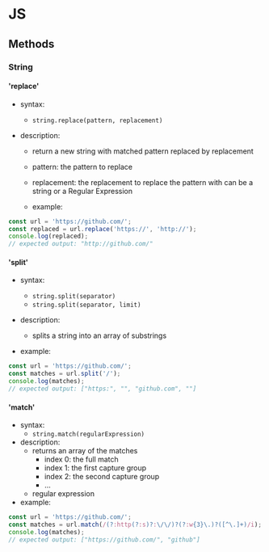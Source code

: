# JS

## Methods

### String

#### 'replace'

- syntax:

  - `string.replace(pattern, replacement)`

- description:

  - return a new string with matched pattern replaced by replacement
  - pattern: the pattern to replace
  - replacement: the replacement to replace the pattern with can be a string or a Regular Expression

  - example:

```js
const url = 'https://github.com/';
const replaced = url.replace('https://', 'http://');
console.log(replaced);
// expected output: "http://github.com/"
```

#### 'split'

- syntax:
  - `string.split(separator)`
  - `string.split(separator, limit)`
- description:

  - splits a string into an array of substrings

- example:

```js
const url = 'https://github.com/';
const matches = url.split('/');
console.log(matches);
// expected output: ["https:", "", "github.com", ""]
```

#### 'match'

- syntax:
  - `string.match(regularExpression)`
- description:
  - returns an array of the matches
    - index 0: the full match
    - index 1: the first capture group
    - index 2: the second capture group
    - ...
  - regular expression
- example:

```js
const url = 'https://github.com/';
const matches = url.match(/(?:http(?:s)?:\/\/)?(?:w{3}\.)?([^\.]+)/i);
console.log(matches);
// expected output: ["https://github.com/", "github"]
```
